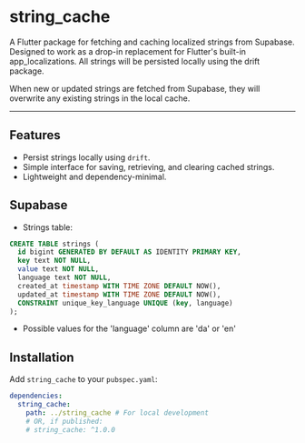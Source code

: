 # string_cache

A Flutter package for fetching and caching localized strings from Supabase. Designed to work as a drop-in replacement for Flutter's built-in app_localizations.
All strings will be persisted locally using the drift
package.

When new or updated strings are fetched from Supabase,
they will overwrite any existing strings in the local
cache.

---

## Features

- Persist strings locally using `drift`.
- Simple interface for saving, retrieving, and clearing cached strings.
- Lightweight and dependency-minimal.

## Supabase

- Strings table:

```sql
CREATE TABLE strings (
  id bigint GENERATED BY DEFAULT AS IDENTITY PRIMARY KEY,
  key text NOT NULL,
  value text NOT NULL,
  language text NOT NULL,
  created_at timestamp WITH TIME ZONE DEFAULT NOW(),
  updated_at timestamp WITH TIME ZONE DEFAULT NOW(),
  CONSTRAINT unique_key_language UNIQUE (key, language)
);
```

- Possible values for the 'language' column are 'da' or 'en'

## Installation

Add `string_cache` to your `pubspec.yaml`:

```yaml
dependencies:
  string_cache:
    path: ../string_cache # For local development
    # OR, if published:
    # string_cache: ^1.0.0
```
